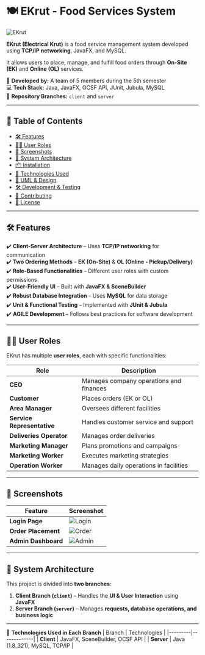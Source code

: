 # 🍽️ EKrut - Food Services System

![EKrut](docs/images/ekrut-banner.png)

**EKrut (Electrical Krut)** is a food service management system developed using **TCP/IP networking**, JavaFX, and MySQL. 

It allows users to place, manage, and fulfill food orders through **On-Site (EK)** and **Online (OL)** services.

🚀 **Developed by:** A team of 5 members during the 5th semester  
💻 **Tech Stack:** Java, JavaFX, OCSF API, JUnit, Jubula, MySQL  
📂 **Repository Branches:** `client` and `server`

---

## 📜 Table of Contents
- [🛠 Features](#-features)
- [🧑‍💻 User Roles](#-user-roles)
- [📸 Screenshots](#-screenshots)
- [🚀 System Architecture](#-system-architecture)
- [📦 Installation](#-installation)
- [🔧 Technologies Used](#-technologies-used)
- [📝 UML & Design](#-uml--design)
- [🛠 Development & Testing](#-development--testing)
- [🤝 Contributing](#-contributing)
- [📜 License](#-license)

---

## 🛠 **Features**
✔️ **Client-Server Architecture** – Uses **TCP/IP networking** for communication  
✔️ **Two Ordering Methods** – **EK (On-Site)** & **OL (Online - Pickup/Delivery)**  
✔️ **Role-Based Functionalities** – Different user roles with custom permissions  
✔️ **User-Friendly UI** – Built with **JavaFX & SceneBuilder**  
✔️ **Robust Database Integration** – Uses **MySQL** for data storage  
✔️ **Unit & Functional Testing** – Implemented with **JUnit & Jubula**  
✔️ **AGILE Development** – Follows best practices for software development  

---

## 🧑‍💻 **User Roles**
EKrut has multiple **user roles**, each with specific functionalities:

| Role | Description |
|------|------------|
| **CEO** | Manages company operations and finances |
| **Customer** | Places orders (EK or OL) |
| **Area Manager** | Oversees different facilities |
| **Service Representative** | Handles customer service and support |
| **Deliveries Operator** | Manages order deliveries |
| **Marketing Manager** | Plans promotions and campaigns |
| **Marketing Worker** | Executes marketing strategies |
| **Operation Worker** | Manages daily operations in facilities |

---

## 📸 **Screenshots**
| Feature  | Screenshot |
|----------|-----------|
| **Login Page** | ![Login](docs/images/login.png) |
| **Order Placement** | ![Order](docs/images/order.png) |
| **Admin Dashboard** | ![Admin](docs/images/admin-dashboard.png) |

---

## 🚀 **System Architecture**
This project is divided into **two branches**:
1. **Client Branch (`client`)** – Handles the **UI & User Interaction** using **JavaFX**  
2. **Server Branch (`server`)** – Manages **requests, database operations, and business logic**  

---

📜 **Technologies Used in Each Branch**
| Branch  | Technologies |
|---------|-------------|
| **Client**  | JavaFX, SceneBuilder, OCSF API |
| **Server**  | Java (1.8_321), MySQL, TCP/IP |
